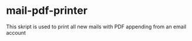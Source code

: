 # mail-pdf-printer
This skript is used to print all new mails with PDF appending from an email account
